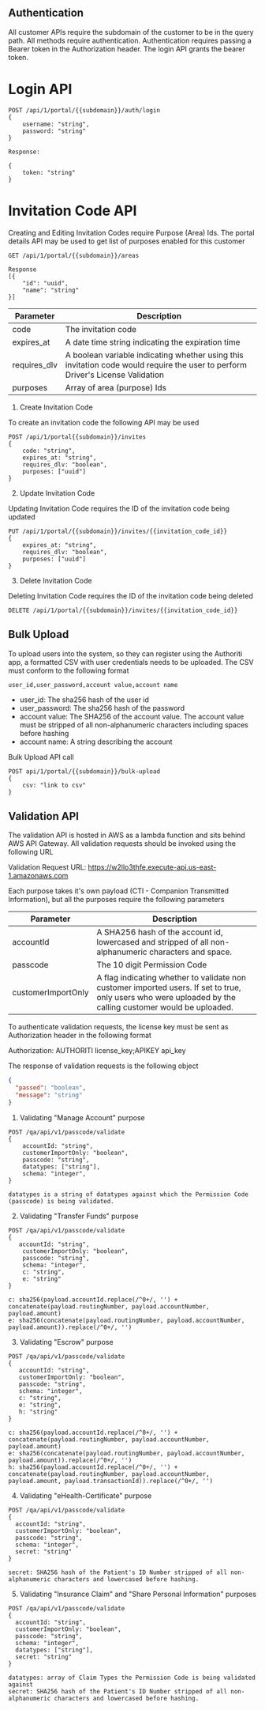 ## Authentication

All customer APIs require the subdomain of the customer to be in the query path. All methods require authentication. Authentication requires passing a Bearer token in the Authorization header. The login API grants the bearer token.

# Login API

```curl
POST /api/1/portal/{{subdomain}}/auth/login
{
    username: "string",
    password: "string"
}

Response:

{
    token: "string"
}
```

# Invitation Code API

Creating and Editing Invitation Codes require Purpose (Area) Ids. The portal details API may be used to get list of purposes enabled for this customer

```curl
GET /api/1/portal/{{subdomain}}/areas

Response
[{
    "id": "uuid",
    "name": "string"
}]
```

| Parameter    | Description                                                                                                                    |
| ------------ | ------------------------------------------------------------------------------------------------------------------------------ |
| code         | The invitation code                                                                                                            |
| expires_at   | A date time string indicating the expiration time                                                                              |
| requires_dlv | A boolean variable indicating whether using this invitation code would require the user to perform Driver's License Validation |
| purposes     | Array of area (purpose) Ids                                                                                                    |

1. Create Invitation Code

To create an invitation code the following API may be used

```curl
POST /api/1/portal{{subdomain}}/invites
{
    code: "string",
    expires_at: "string",
    requires_dlv: "boolean",
    purposes: ["uuid"]
}
```

2. Update Invitation Code

Updating Invitation Code requires the ID of the invitation code being updated

```curl
PUT /api/1/portal/{{subdomain}}/invites/{{invitation_code_id}}
{
    expires_at: "string",
    requires_dlv: "boolean",
    purposes: ["uuid"]
}
```

3. Delete Invitation Code

Deleting Invitation Code requires the ID of the invitation code being deleted

```curl
DELETE /api/1/portal/{{subdomain}}/invites/{{invitation_code_id}}
```

## Bulk Upload

To upload users into the system, so they can register using the Authoriti app, a formatted CSV with user credentials needs to be uploaded. The CSV must conform to the following format

```csv
user_id,user_password,account value,account name
```

- user_id: The sha256 hash of the user id
- user_password: The sha256 hash of the password
- account value: The SHA256 of the account value. The account value must be stripped of all non-alphanumeric characters including spaces before hashing
- account name: A string describing the account

Bulk Upload API call

```csv
POST api/1/portal/{{subdomain}}/bulk-upload
{
    csv: "link to csv"
}
```

## Validation API

The validation API is hosted in AWS as a lambda function and sits behind AWS API Gateway. All validation requests should be invoked using the following URL

Validation Request URL: https://w2llo3thfe.execute-api.us-east-1.amazonaws.com

Each purpose takes it's own payload (CTI - Companion Transmitted Information), but all the purposes require the following parameters

| Parameter          | Description                                                                                                                                                |
| ------------------ | ---------------------------------------------------------------------------------------------------------------------------------------------------------- |
| accountId          | A SHA256 hash of the account id, lowercased and stripped of all non-alphanumeric characters and space.                                                     |
| passcode           | The 10 digit Permission Code                                                                                                                               |
| customerImportOnly | A flag indicating whether to validate non customer imported users. If set to true, only users who were uploaded by the calling customer would be uploaded. |

To authenticate validation requests, the license key must be sent as Authorization header in the following format

Authorization: AUTHORITI license_key;APIKEY api_key

The response of validation requests is the following object

```json
{
  "passed": "boolean",
  "message": "string"
}
```

1.  Validating "Manage Account" purpose

```curl
POST /qa/api/v1/passcode/validate
{
    accountId: "string",
    customerImportOnly: "boolean",
    passcode: "string",
    datatypes: ["string"],
    schema: "integer",
}

datatypes is a string of datatypes against which the Permission Code (passcode) is being validated.
```

2.  Validating "Transfer Funds" purpose

```curl
POST /qa/api/v1/passcode/validate
{
   accountId: "string",
    customerImportOnly: "boolean",
    passcode: "string",
    schema: "integer",
    c: "string",
    e: "string"
}

c: sha256(payload.accountId.replace(/^0+/, '') + concatenate(payload.routingNumber, payload.accountNumber, payload.amount)
e: sha256(concatenate(payload.routingNumber, payload.accountNumber, payload.amount)).replace(/^0+/, '')
```

3.  Validating "Escrow" purpose

```curl
POST /qa/api/v1/passcode/validate
{
   accountId: "string",
   customerImportOnly: "boolean",
   passcode: "string",
   schema: "integer",
   c: "string",
   e: "string",
   h: "string"
}

c: sha256(payload.accountId.replace(/^0+/, '') + concatenate(payload.routingNumber, payload.accountNumber, payload.amount)
e: sha256(concatenate(payload.routingNumber, payload.accountNumber, payload.amount)).replace(/^0+/, '')
h: sha256(payload.accountId.replace(/^0+/, '') + concatenate(payload.routingNumber, payload.accountNumber, payload.amount, payload.transactionId)).replace(/^0+/, '')
```

4.  Validating "eHealth-Certificate" purpose

```curl
POST /qa/api/v1/passcode/validate
{
  accountId: "string",
  customerImportOnly: "boolean",
  passcode: "string",
  schema: "integer",
  secret: "string"
}

secret: SHA256 hash of the Patient's ID Number stripped of all non-alphanumeric characters and lowercased before hashing.

```

5. Validating "Insurance Claim" and "Share Personal Information" purposes

```curl
POST /qa/api/v1/passcode/validate
{
  accountId: "string",
  customerImportOnly: "boolean",
  passcode: "string",
  schema: "integer",
  datatypes: ["string"],
  secret: "string"
}

datatypes: array of Claim Types the Permission Code is being validated against
secret: SHA256 hash of the Patient's ID Number stripped of all non-alphanumeric characters and lowercased before hashing.
```
